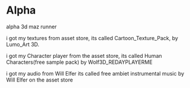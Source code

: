 # Alpha
 alpha 3d maz runner
 
 i got my textures from asset store, its called Cartoon_Texture_Pack, by Lumo_Art 3D.



i got my Character player from the asset store, its called Human Characters(free sample pack) by Wolf3D_REDAYPLAYERME 



i got my audio from Will Elfer its called free ambiet instrumental music by Will Elfer on the asset store
 
